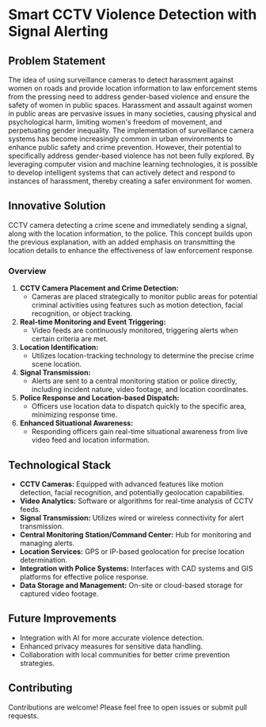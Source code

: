 
# Smart CCTV Violence Detection with Signal Alerting

## Problem Statement
The idea of using surveillance cameras to detect harassment against women on roads and provide location information to law enforcement stems from the pressing need to address gender-based violence and ensure the safety of women in public spaces. Harassment and assault against women in public areas are pervasive issues in many societies, causing physical and psychological harm, limiting women's freedom of movement, and perpetuating gender inequality. The implementation of surveillance camera systems has become increasingly common in urban environments to enhance public safety and crime prevention. However, their potential to specifically address gender-based violence has not been fully explored. By leveraging computer vision and machine learning technologies, it is possible to develop intelligent systems that can actively detect and respond to instances of harassment, thereby creating a safer environment for women.

## Innovative Solution
CCTV camera detecting a crime scene and immediately sending a signal, along with the location information, to the police. This concept builds upon the previous explanation, with an added emphasis on transmitting the location details to enhance the effectiveness of law enforcement response.

### Overview
1. **CCTV Camera Placement and Crime Detection:** 
   - Cameras are placed strategically to monitor public areas for potential criminal activities using features such as motion detection, facial recognition, or object tracking.
2. **Real-time Monitoring and Event Triggering:**
   - Video feeds are continuously monitored, triggering alerts when certain criteria are met.
3. **Location Identification:** 
   - Utilizes location-tracking technology to determine the precise crime scene location.
4. **Signal Transmission:**
   - Alerts are sent to a central monitoring station or police directly, including incident nature, video footage, and location coordinates.
5. **Police Response and Location-based Dispatch:** 
   - Officers use location data to dispatch quickly to the specific area, minimizing response time.
6. **Enhanced Situational Awareness:** 
   - Responding officers gain real-time situational awareness from live video feed and location information.

## Technological Stack
- **CCTV Cameras:** Equipped with advanced features like motion detection, facial recognition, and potentially geolocation capabilities.
- **Video Analytics:** Software or algorithms for real-time analysis of CCTV feeds.
- **Signal Transmission:** Utilizes wired or wireless connectivity for alert transmission.
- **Central Monitoring Station/Command Center:** Hub for monitoring and managing alerts.
- **Location Services:** GPS or IP-based geolocation for precise location determination.
- **Integration with Police Systems:** Interfaces with CAD systems and GIS platforms for effective police response.
- **Data Storage and Management:** On-site or cloud-based storage for captured video footage.


## Future Improvements
- Integration with AI for more accurate violence detection.
- Enhanced privacy measures for sensitive data handling.
- Collaboration with local communities for better crime prevention strategies.

## Contributing
Contributions are welcome! Please feel free to open issues or submit pull requests.






